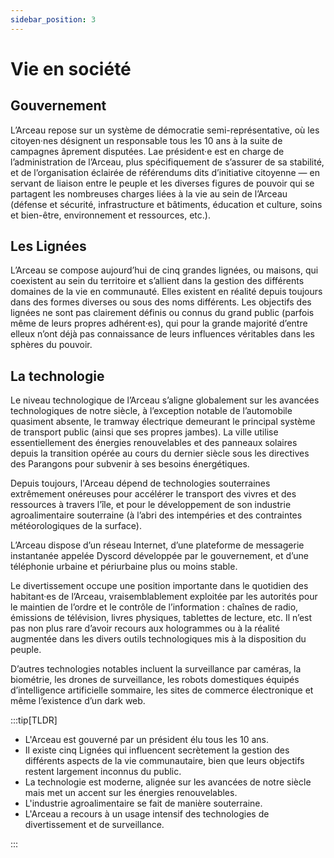 ```yaml
---
sidebar_position: 3
---
```


# Vie en société

## Gouvernement

L’Arceau repose sur un système de démocratie semi-représentative, où les citoyen·nes désignent un responsable tous les 10 ans à la suite de campagnes âprement disputées. Lae président·e est en charge de l’administration de l’Arceau, plus spécifiquement de s’assurer de sa stabilité, et de l’organisation éclairée de référendums dits d’initiative citoyenne — en servant de liaison entre le peuple et les diverses figures de pouvoir qui se partagent les nombreuses charges liées à la vie au sein de l’Arceau (défense et sécurité, infrastructure et bâtiments, éducation et culture, soins et bien-être, environnement et ressources, etc.).

## Les Lignées

L’Arceau se compose aujourd’hui de cinq grandes lignées, ou maisons, qui coexistent au sein du territoire et s’allient dans la gestion des différents domaines de la vie en communauté. Elles existent en réalité depuis toujours dans des formes diverses ou sous des noms différents.
Les objectifs des lignées ne sont pas clairement définis ou connus du grand public (parfois même de leurs propres adhérent·es), qui pour la grande majorité d’entre elleux n’ont déjà pas connaissance de leurs influences véritables dans les sphères du pouvoir.

## La technologie

Le niveau technologique de l’Arceau s’aligne globalement sur les avancées technologiques de notre siècle, à l’exception notable de l’automobile quasiment absente, le tramway électrique demeurant le principal système de transport public (ainsi que ses propres jambes). La ville utilise essentiellement des énergies renouvelables et des panneaux solaires depuis la transition opérée au cours du dernier siècle sous les directives des Parangons pour subvenir à ses besoins énergétiques.

Depuis toujours, l'Arceau dépend de technologies souterraines extrêmement onéreuses pour accélérer le transport des vivres et des ressources à travers l’île, et pour le développement de son industrie agroalimentaire souterraine (à l’abri des intempéries et des contraintes météorologiques de la surface).

L’Arceau dispose d’un réseau Internet, d’une plateforme de messagerie instantanée appelée Dyscord développée par le gouvernement, et d’une téléphonie urbaine et périurbaine plus ou moins stable.

Le divertissement occupe une position importante dans le quotidien des habitant·es de l’Arceau, vraisemblablement exploitée par les autorités pour le maintien de l’ordre et le contrôle de l’information : chaînes de radio, émissions de télévision, livres physiques, tablettes de lecture, etc. Il n’est pas non plus rare d’avoir recours aux hologrammes ou à la réalité augmentée dans les divers outils technologiques mis à la disposition du peuple.

D’autres technologies notables incluent la surveillance par caméras, la biométrie, les drones de surveillance, les robots domestiques équipés d’intelligence artificielle sommaire, les sites de commerce électronique et même l’existence d’un dark web.

:::tip[TLDR]

- L'Arceau est gouverné par un président élu tous les 10 ans.
- Il existe cinq Lignées qui influencent secrètement la gestion des différents aspects de la vie communautaire, bien que leurs objectifs restent largement inconnus du public.
- La technologie est moderne, alignée sur les avancées de notre siècle mais met un accent sur les énergies renouvelables.
- L'industrie agroalimentaire se fait de manière souterraine.
- L'Arceau a recours à un usage intensif des technologies de divertissement et de surveillance.

:::